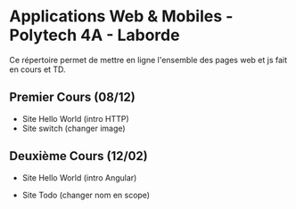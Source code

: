 # Applications Web & Mobiles - Polytech 4A - Laborde

Ce répertoire permet de mettre en ligne l'ensemble des pages web et js fait en cours et TD.

## Premier Cours (08/12)

- Site Hello World (intro HTTP)
- Site switch (changer image)

## Deuxième Cours (12/02)

- Site Hello World (intro Angular)

- Site Todo (changer nom en scope)